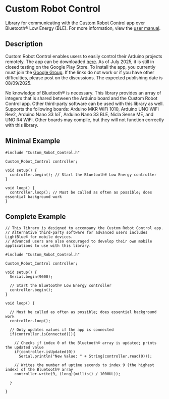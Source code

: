 # Custom Robot Control

Library for communicating with the [Custom Robot Control](https://play.google.com/store/apps/details?id=com.lf.customrobotcontrol) app over Bluetooth® Low Energy (BLE). For more information, view the [user manual](https://musician-app-pro.web.app/manual.pdf).

## Description

Custom Robot Control enables users to easily control their Arduino projects remotely. The app can be downloaded [here](https://play.google.com/store/apps/details?id=com.lf.customrobotcontrol). As of July 2025, it is still in closed testing on the Google Play Store. To install the app, you currently must join the [Google Group](https://groups.google.com/g/custom-robot-control). If the links do not work or if you have other difficulties, please post on the discussions. The expected publishing date is 08/09/2025.

No knowledge of Bluetooth® is necessary. This library provides an array of integers that is shared between the Arduino board and the Custom Robot Control app. Other third-party software can be used with this library as well. Supports the following boards: Arduino MKR WiFi 1010, Arduino UNO WiFi Rev2, Arduino Nano 33 IoT, Arduino Nano 33 BLE, Nicla Sense ME, and UNO R4 WiFi. Other boards may compile, but they will not function correctly with this library. 

## Minimal Example

```
#include "Custom_Robot_Control.h"

Custom_Robot_Control controller;

void setup() {
  controller.begin(); // Start the Bluetooth® Low Energy controller
}

void loop() {
  controller.loop(); // Must be called as often as possible; does essential background work
}
```

## Complete Example

```
// This library is designed to accompany the Custom Robot Control app.
// Alternative third-party software for advanced users includes LightBlue® for mobile devices.
// Advanced users are also encouraged to develop their own mobile applications to use with this library.

#include "Custom_Robot_Control.h"

Custom_Robot_Control controller;

void setup() {
  Serial.begin(9600);
  
  // Start the Bluetooth® Low Energy controller
  controller.begin();
}

void loop() {

  // Must be called as often as possible; does essential background work
  controller.loop();

  // Only updates values if the app is connected
  if(controller.isConnected()){
    
    // Checks if index 0 of the Bluetooth® array is updated; prints the updated value
    if(controller.isUpdated(0))
      Serial.println("New Value: " + String(controller.read(0)));
    
    // Writes the number of uptime seconds to index 9 (the highest index) of the Bluetooth® array
    controller.write(9, (long)(millis() / 1000UL));
  
  }

}
```


